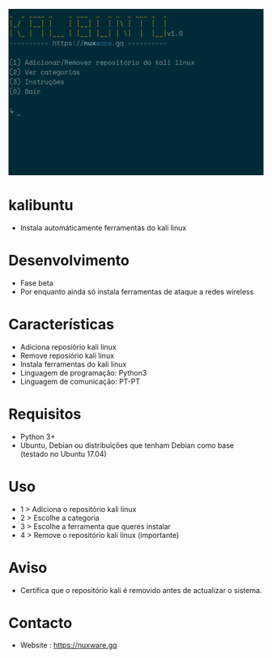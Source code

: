 ![kalibuntu](https://github.com/kadu247/kalibuntu/blob/master/img/menu_inicial.png)
# kalibuntu
- Instala automáticamente ferramentas do kali linux

# Desenvolvimento
- Fase beta
- Por enquanto ainda só instala ferramentas de ataque a redes wireless

# Características
- Adiciona reposiório kali linux
- Remove reposiório kali linux
- Instala ferramentas do kali linux
- Linguagem de programação: Python3
- Linguagem de comunicação: PT-PT

# Requisitos
- Python 3+
- Ubuntu, Debian ou distribuições que tenham Debian como base (testado no Ubuntu 17.04)

# Uso
- 1 > Adiciona o repositório kali linux
- 2 > Escolhe a categoria
- 3 > Escolhe a ferramenta que queres instalar
- 4 > Remove o repositório kali linux (importante)

# Aviso
- Certifica que o repositório kali é removido antes de actualizar o sistema.

# Contacto
- Website : https://nuxware.gq
